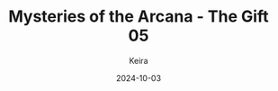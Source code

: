 ---
title: 'Mysteries of the Arcana - The Gift 05'
alt: 'Mysteries of the Arcana'
date: '2024-10-03'
author: 'Keira'
artist: 'Keira'
---
